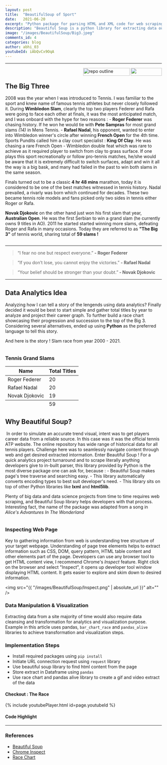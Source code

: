 ```yaml
---
layout: post
title:  "BeautifulSoup of Sport"
date:   2021-06-20
excerpt: "Python package for parsing HTML and XML code for web scraping"
description: "Beautiful Soup is a python library for extracting data out of HTML and XML files. There are other similar libraries such as Selenium and Scrapy"
image: "/images/BeautifulSoup/Big3.jpeg"
comments_id: 4
categories: blog
author: abhi_03
youtubeId: iAbQvCx9OqA
---
```

<hr/>
<img align="right"  src="https://hits.seeyoufarm.com/api/count/incr/badge.svg?url=https%3A%2F%2Fabhi2020-ds.github.io%2Fblog%2Fwebscrp%2F&count_bg=%2379C83D&title_bg=%23555555&icon=&icon_color=%23E7E7E7&title=hits&edge_flat=false" width="100" height="25" />
<img align="right" src="https://img.shields.io/badge/Code%20Highlight-Python-green.svg?style=for-the-badge" alt="repo outline" width="150" height="25" />
<br>
<h2>The Big Three</h2>
2008 was the year when I was introduced to Tennis. I was familiar to the sport and knew name of famous tennis athletes but never closely followed it. During <b>Wimbledon Slam</b>, clearly the top two players Federer and Rafa were going to face each other at finals, it was the most anticipated match, and I was onboard with the hype for two reasons : 
 - <b>Roger Federer</b> was chasing history. If he won he would  tie with <b>Pete Sampras</b> for most grand slams <i>(14)</i> in Mens Tennis.
 - <b>Rafael Nadal</b>, his opponent, wanted to enter into Wimbledon winner's circle after winning <b>French Open</b> for the 4th time. Sports Pundits called him a clay court specialist : <b>King Of Clay</b>. He was chasing a rare French Open - Wimbledon double feat which was rare to achieve as it required player to switch from clay to grass surface. If one plays this sport recreationally or follow pro-tennis matches, he/she would be aware that it is extremely difficult to switch surfaces, adapt and win it all the way is a big bask, and many had failed in the past to win both slams in the same season.  
 
 Finals turned out to be a classic <b>4 hr 48 mins</b> marathon, today it is considered to be one of the best matches witnessed in tennis history. Nadal prevailed, a rivarly was born which continued for decades. These two became tennis role models and fans picked only two sides in tennis either Roger or Rafa.

<b>Novak Djokovic</b> on the other hand just won his first slam that year, <b>Australian Open</b>. He was the first Serbian to win a grand slam (he currently owns 9 titles in AO). 2011 he started started winning more slams, defeating Roger and Rafa in many occasions. Today they are referred to as <b>"The Big 3"</b> of tennis world, sharing total of <b>59 slams !</b>  

<div><span class="image fit"><img src="{{ "/images/BeautifulSoup/Big3.jpeg" | absolute_url }}" alt="" /></span></div>

<hr />  
<blockquote>“I fear no one but respect everyone.” <b> - Roger Federer</b> </blockquote>
<blockquote>“If you don’t lose, you cannot enjoy the victories.” <b> - Rafael Nadal</b> </blockquote>
<blockquote>“Your belief should be stronger than your doubt.”<b> - Novak Djokovic</b> </blockquote>
<hr />

<h2>Data Analytics Idea</h2>
Analyzing how I can tell a story of the lengends using data analytics? Finally decided it would be best to start simple and gather total titles by year to analyze and project their career graph. To further build a race chart showcasing their progression and succession to the top of the Big 3. Considering several alternatives, ended up using <b>Python</b> as the preferred language to tell this story.

And here is the story ! Slam race from year 2000 - 2021.

<div><span class="image fit"><img src="{{ "/images/BeautifulSoup/slamrace.gif" | absolute_url }}" alt="" /></span></div>

<h3>Tennis Grand Slams</h3>
<div class="table-wrapper">
    <table>
        <thead>
            <tr>
                <th>Name</th>
                <th>Total Titles</th>
            </tr>
        </thead>
        <tbody>
            <tr>
                <td>Roger Federer</td>
                <td>20</td>
            </tr>
            <tr>
                <td>Rafael Nadal</td>
                <td>20</td>
            </tr>
            <tr>
                <td>Novak Djokovic</td>
                <td>19</td>
            </tr>
        </tbody>
        <tfoot>
            <tr>
                <td colspan="1"></td>
                <td>59</td>
            </tr>
        </tfoot>
    </table>
</div>

<h2>Why Beautiful Soup?</h2>
<span class="image right"><img src="{{ "/images/BeautifulSoup/BSlogo.jpeg" | absolute_url }}" alt="" /></span> 
In order to simulate an accurate trend visual, intent was to get players career data from a reliable source. In this case was it was the official tennis ATP website. The online repository has wide range of historical data for all tennis players. Challenge here was to seamlessly navigate content through web and get desired extracted intormation. Enter Beautiful Soup ! For a quick analytics project turnaround and to scrape literally anything developers give to in-built parser, this library provided by Python is the most diverse package one can ask for, because :
- Beautiful Soup makes page's tree traverse and searching easy.
- This library automatically converts encoding types to best suit developer's need.
- This library sits on top of other Python libraries like <b>lxml</b> and <b>html5lib</b>.

Plenty of big data and data science projects from time to time requires web scraping, and Beautiful Soup library helps developers with that process. Interesting fact, the name of the package was adapted from a song in <i>Alice's Advantures In The Wonderland</i>

<div class="4u"><span class="image fit"><img src="{{ "/images/BeautifulSoup/bsoupref.jpg" | absolute_url }}" alt="" /></span></div>


<h3>Inspecting Web Page </h3> 

Key to gathering information from web is understanding tree structure of your target webpage. Understanding of page tree elements helps to extract information such as CSS, DOM, query pattern, HTML table content and other elements part of the page. Developers can use any browser tool to get HTML content view, I recommend Chrome's <i>Inspect</i> feature. Right click on the browser and select "Inspect", it opens up developer tool window displaying HTML content. It gets easier to explore and skim down to desired information.

<span class="image fit"><img src="{{ "/images/BeautifulSoup/Inspect.png" | absolute_url }}" alt="" /></span>

<h3>Data Manipulation & Visualization </h3>
Extracting data from a site majority of time would also require data cleansing and transformation for analytics and visualization purpose.  Example in this article uses pandas, <code>bar_chart_race</code> and <code>pandas_alive</code> libraries to achieve transformation and visualization steps.

<h3>Implementation Steps</h3>
<ul>
    <li>Install required packages using <code>pip install</code></li>
    <li>Initiate URL connection request using <code>request</code> library</li>
    <li>Use beautiful soup library to find html content from the page</li>
    <li>Store extract in Dataframe using <code>pandas</code></li>
    <li>Use race chart and pandas alive library to create a gif and video extract of the data</li>
</ul>

<h4>Checkout : The Race </h4>
{% include youtubePlayer.html id=page.youtubeId %}

<h4>Code Highlight</h4>
<script src="https://gist.github.com/abhi2020-ds/6c86e36af0ab054d4480cb7d6a973f49.js"></script>

<hr /> 
<div class="row">
    <div class="6u 12u$(small)">
        <h3>References</h3>
        <ul>
            <li><a href="https://www.crummy.com/software/BeautifulSoup/bs4/doc/" target="_blank">Beautiful Soup</a></li>
            <li><a href="https://developer.chrome.com/docs/devtools/open/" target="_blank">Chrome Inspect</a></li>
            <li><a href="https://pypi.org/project/bar-chart-race/" target="_blank">Race Chart</a></li>
        </ul>
    </div>
    </div>
    
